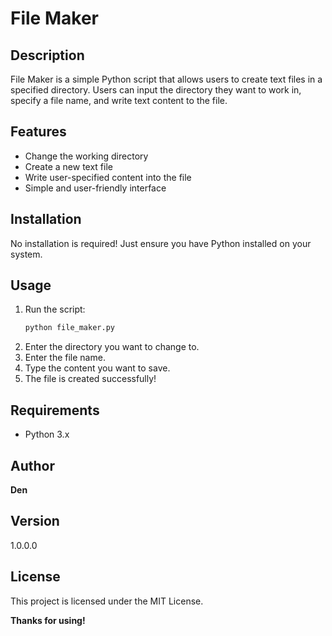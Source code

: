 # File Maker

## Description
File Maker is a simple Python script that allows users to create text files in a specified directory. Users can input the directory they want to work in, specify a file name, and write text content to the file.

## Features
- Change the working directory
- Create a new text file
- Write user-specified content into the file
- Simple and user-friendly interface

## Installation
No installation is required! Just ensure you have Python installed on your system.

## Usage
1. Run the script:
   ```sh
   python file_maker.py
   ```
2. Enter the directory you want to change to.
3. Enter the file name.
4. Type the content you want to save.
5. The file is created successfully!

## Requirements
- Python 3.x

## Author
**Den**

## Version
1.0.0.0

## License
This project is licensed under the MIT License.

**Thanks for using!**
